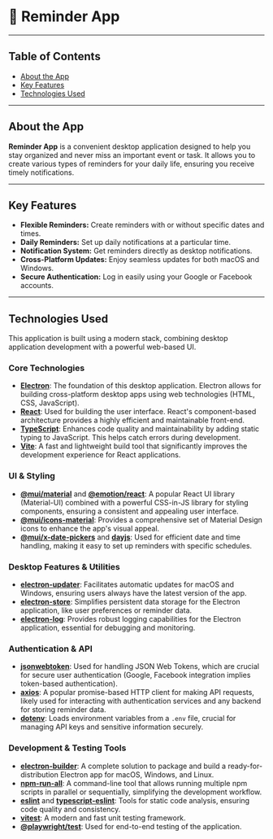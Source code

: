 # 🔔 Reminder App

---

## Table of Contents

* [About the App](#about-the-app)
* [Key Features](#key-features)
* [Technologies Used](#technologies-used)

---

## About the App

**Reminder App** is a convenient desktop application designed to help you stay organized and never miss an important event or task. It allows you to create various types of reminders for your daily life, ensuring you receive timely notifications.

---

## Key Features

* **Flexible Reminders:** Create reminders with or without specific dates and times.
* **Daily Reminders:** Set up daily notifications at a particular time.
* **Notification System:** Get reminders directly as desktop notifications.
* **Cross-Platform Updates:** Enjoy seamless updates for both macOS and Windows.
* **Secure Authentication:** Log in easily using your Google or Facebook accounts.

---

## Technologies Used

This application is built using a modern stack, combining desktop application development with a powerful web-based UI.

### Core Technologies

* **[Electron](https://www.electronjs.org/)**: The foundation of this desktop application. Electron allows for building cross-platform desktop apps using web technologies (HTML, CSS, JavaScript).
* **[React](https://react.dev/)**: Used for building the user interface. React's component-based architecture provides a highly efficient and maintainable front-end.
* **[TypeScript](https://www.typescriptlang.org/)**: Enhances code quality and maintainability by adding static typing to JavaScript. This helps catch errors during development.
* **[Vite](https://vitejs.dev/)**: A fast and lightweight build tool that significantly improves the development experience for React applications.

### UI & Styling

* **[@mui/material](https://mui.com/)** and **[@emotion/react](https://emotion.sh/)**: A popular React UI library (Material-UI) combined with a powerful CSS-in-JS library for styling components, ensuring a consistent and appealing user interface.
* **[@mui/icons-material](https://mui.com/material-ui/material-icons/)**: Provides a comprehensive set of Material Design icons to enhance the app's visual appeal.
* **[@mui/x-date-pickers](https://mui.com/x/react-date-pickers/)** and **[dayjs](https://day.js.org/)**: Used for efficient date and time handling, making it easy to set up reminders with specific schedules.

### Desktop Features & Utilities

* **[electron-updater](https://www.electron.build/auto-update)**: Facilitates automatic updates for macOS and Windows, ensuring users always have the latest version of the app.
* **[electron-store](https://github.com/sindresorhus/electron-store)**: Simplifies persistent data storage for the Electron application, like user preferences or reminder data.
* **[electron-log](https://github.com/megahertz/electron-log)**: Provides robust logging capabilities for the Electron application, essential for debugging and monitoring.

### Authentication & API

* **[jsonwebtoken](https://github.com/auth0/node-jsonwebtoken)**: Used for handling JSON Web Tokens, which are crucial for secure user authentication (Google, Facebook integration implies token-based authentication).
* **[axios](https://axios-http.com/)**: A popular promise-based HTTP client for making API requests, likely used for interacting with authentication services and any backend for storing reminder data.
* **[dotenv](https://github.com/motdotla/dotenv)**: Loads environment variables from a `.env` file, crucial for managing API keys and sensitive information securely.

### Development & Testing Tools

* **[electron-builder](https://www.electron.build/)**: A complete solution to package and build a ready-for-distribution Electron app for macOS, Windows, and Linux.
* **[npm-run-all](https://github.com/mysticatea/npm-run-all)**: A command-line tool that allows running multiple npm scripts in parallel or sequentially, simplifying the development workflow.
* **[eslint](https://eslint.org/)** and **[typescript-eslint](https://typescript-eslint.io/)**: Tools for static code analysis, ensuring code quality and consistency.
* **[vitest](https://vitest.dev/)**: A modern and fast unit testing framework.
* **[@playwright/test](https://playwright.dev/)**: Used for end-to-end testing of the application.
